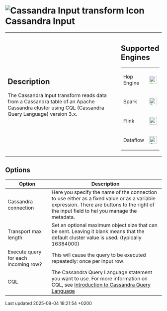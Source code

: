 <div id="header">

# <span class="image image-doc-icon">![Cassandra Input transform Icon](../assets/images/transforms/icons/cassandrain.svg)</span> Cassandra Input

</div>

<div id="content">

<div id="preamble">

<div class="sectionbody">

<table>
<colgroup>
<col style="width: 75%" />
<col style="width: 25%" />
</colgroup>
<tbody>
<tr class="odd">
<td><div class="content">
<div class="sect1">
<h2 id="_description">Description</h2>
<div class="sectionbody">
<div class="paragraph">
<p>The Cassandra Input transform reads data from a Cassandra table of an Apache Cassandra cluster using CQL (Cassandra Query Language) version 3.x.</p>
</div>
</div>
</div>
</div></td>
<td><div class="content">
<div class="sect1">
<h2 id="_supported_engines">Supported Engines</h2>
<div class="sectionbody">
<table>
<tbody>
<tr class="odd">
<td><p>Hop Engine</p></td>
<td><div class="content">
<div class="paragraph">
<p><span class="image"><img src="../assets/images/check_mark.svg" alt="Supported" width="24" /></span></p>
</div>
</div></td>
</tr>
<tr class="even">
<td><p>Spark</p></td>
<td><div class="content">
<div class="paragraph">
<p><span class="image"><img src="../assets/images/check_mark.svg" alt="Supported" width="24" /></span></p>
</div>
</div></td>
</tr>
<tr class="odd">
<td><p>Flink</p></td>
<td><div class="content">
<div class="paragraph">
<p><span class="image"><img src="../assets/images/check_mark.svg" alt="Supported" width="24" /></span></p>
</div>
</div></td>
</tr>
<tr class="even">
<td><p>Dataflow</p></td>
<td><div class="content">
<div class="paragraph">
<p><span class="image"><img src="../assets/images/check_mark.svg" alt="Supported" width="24" /></span></p>
</div>
</div></td>
</tr>
</tbody>
</table>
</div>
</div>
</div></td>
</tr>
</tbody>
</table>

</div>

</div>

<div class="sect1">

## Options

<div class="sectionbody">

| Option                               | Description                                                                                                                                                                                     |
| ------------------------------------ | ----------------------------------------------------------------------------------------------------------------------------------------------------------------------------------------------- |
| Cassandra connection                 | Here you specify the name of the connection to use either as a fixed value or as a variable expression. There are buttons to the right of the input field to hel you manage the metadata.       |
| Transport max length                 | Set an optional maximum object size that can be sent. Leaving it blank means that the default cluster value is used. (typically 16384000)                                                       |
| Execute query for each incoming row? | This will cause the query to be executed repeatedly: once per input row.                                                                                                                        |
| CQL                                  | The Cassandra Query Language statement you want to use. For more information on CQL, see [Introduction to Cassandra Query Language](https://docs.datastax.com/en/cql-oss/3.x/cql/cqlIntro.html) |

</div>

</div>

</div>

<div id="footer">

<div id="footer-text">

Last updated 2025-09-04 18:21:54 +0200

</div>

</div>
